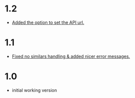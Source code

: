 # 1.2
* [Added the option to set the API url.](http://github.com/luckythirteen/wk-similar-kanji-userscript/commit/b6cbb4018307d8e784ca9c7a92307195e0d45f0b)

# 1.1
* [Fixed no similars handling & added nicer error messages.](http://github.com/luckythirteen/wk-similar-kanji-userscript/commit/5defab3ee249377f50bed3a1eee6d6e1a8243434)

# 1.0

* initial working version
